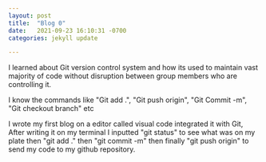 ```yaml
---
layout: post
title:  "Blog 0"
date:   2021-09-23 16:10:31 -0700
categories: jekyll update

---
```

I learned about Git version control system and how its used to maintain vast majority of code without disruption between group members who are controlling it. 

I know the commands like "Git add .", "Git push origin", "Git Commit -m", "Git checkout branch" etc

I wrote my first blog on a editor called visual code integrated it with Git, After writing it on my terminal I inputted "git status" to see what was on my plate then "git add ." then "git commit -m" then finally "git push origin" to send my code to my github repository.

